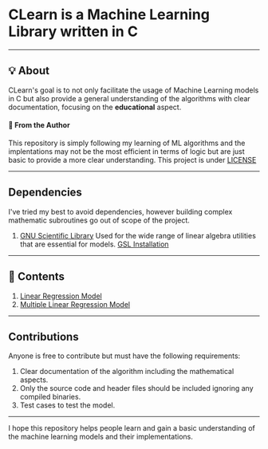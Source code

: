 # CLearn is a Machine Learning Library written in C

---

## :bulb: About
CLearn's goal is to not only facilitate the usage of Machine Learning models in C but also provide a general understanding of the algorithms with clear documentation, focusing on the **educational** aspect.  

#### :pushpin: From the Author
This repository is simply following my learning of ML algorithms and the implentations may not be the most efficient in terms of logic but are just basic to provide a more clear understanding. This project is under [LICENSE](LICENSE.md)

---
## Dependencies

I've tried my best to avoid dependencies, however building complex mathematic subroutines go out of scope of the project.

1. [GNU Scientific Library](https://www.gnu.org/software/gsl/doc/latex/gsl-ref.pdf)
Used for the wide range of linear algebra utilities that are essential for models.
[GSL Installation](Dependencies/GSL_installation.md)
---

## :file_folder: Contents

1. [Linear Regression Model](https://github.com/Neel2k5/Clearn/tree/master/LinearRegression)
2. [Multiple Linear Regression Model](https://github.com/Neel2k5/Clearn/tree/master/MultipleLinearRegression)

---
## Contributions

Anyone is free to contribute but must have the following requirements:
1. Clear documentation of the algorithm including the mathematical aspects.
2. Only the source code and header files should be included ignoring any compiled binaries.
3. Test cases to test the model.


---
I hope this repository helps people learn and gain a basic understanding of the machine learning models and their implementations.